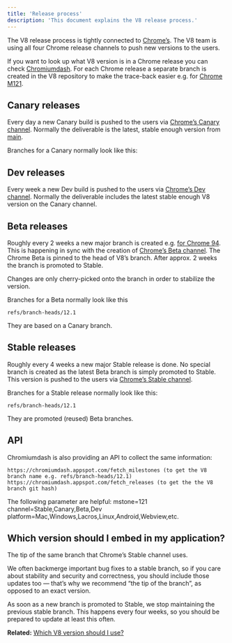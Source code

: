 ```yaml
---
title: 'Release process'
description: 'This document explains the V8 release process.'
---
```

The V8 release process is tightly connected to [Chrome’s](https://www.chromium.org/getting-involved/dev-channel). The V8 team is using all four Chrome release channels to push new versions to the users.

If you want to look up what V8 version is in a Chrome release you can check [Chromiumdash](https://chromiumdash.appspot.com/releases). For each Chrome release a separate branch is created in the V8 repository to make the trace-back easier e.g. for [Chrome M121](https://chromium.googlesource.com/v8/v8/+log/refs/branch-heads/12.1).

## Canary releases

Every day a new Canary build is pushed to the users via [Chrome’s Canary channel](https://www.google.com/chrome/browser/canary.html?platform=win64). Normally the deliverable is the latest, stable enough version from [main](https://chromium.googlesource.com/v8/v8.git/+/refs/heads/main).

Branches for a Canary normally look like this:

## Dev releases

Every week a new Dev build is pushed to the users via [Chrome’s Dev channel](https://www.google.com/chrome/browser/desktop/index.html?extra=devchannel&platform=win64). Normally the deliverable includes the latest stable enough V8 version on the Canary channel.


## Beta releases

Roughly every 2 weeks a new major branch is created e.g. [for Chrome 94](https://chromium.googlesource.com/v8/v8.git/+log/branch-heads/9.4). This is happening in sync with the creation of [Chrome’s Beta channel](https://www.google.com/chrome/browser/beta.html?platform=win64). The Chrome Beta is pinned to the head of V8’s branch. After approx. 2 weeks the branch is promoted to Stable.

Changes are only cherry-picked onto the branch in order to stabilize the version.

Branches for a Beta normally look like this

```
refs/branch-heads/12.1
```

They are based on a Canary branch.

## Stable releases

Roughly every 4 weeks a new major Stable release is done. No special branch is created as the latest Beta branch is simply promoted to Stable. This version is pushed to the users via [Chrome’s Stable channel](https://www.google.com/chrome/browser/desktop/index.html?platform=win64).

Branches for a Stable release normally look like this:

```
refs/branch-heads/12.1
```

They are promoted (reused) Beta branches.

## API
Chromiumdash is also providing an API to collect the same information:

```
https://chromiumdash.appspot.com/fetch_milestones (to get the V8 branch name e.g. refs/branch-heads/12.1)
https://chromiumdash.appspot.com/fetch_releases (to get the the V8 branch git hash)
```

The following parameter are helpful:
mstone=121
channel=Stable,Canary,Beta,Dev
platform=Mac,Windows,Lacros,Linux,Android,Webview,etc.

## Which version should I embed in my application?

The tip of the same branch that Chrome’s Stable channel uses.

We often backmerge important bug fixes to a stable branch, so if you care about stability and security and correctness, you should include those updates too — that’s why we recommend “the tip of the branch”, as opposed to an exact version.

As soon as a new branch is promoted to Stable, we stop maintaining the previous stable branch. This happens every four weeks, so you should be prepared to update at least this often.

**Related:** [Which V8 version should I use?](/docs/version-numbers#which-v8-version-should-i-use%3F)

